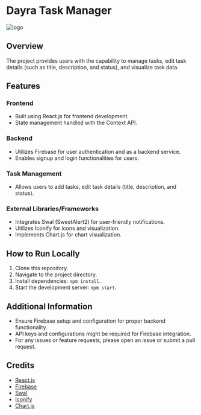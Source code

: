 # Dayra Task Manager

![logo](https://github.com/abdallahMoussa/Dayra-Task-Manager/assets/55410420/3ea44d22-b5b0-4338-b924-5b4d722d9b78)

## Overview

The project provides users with the capability to manage tasks, edit task details (such as title, description, and status), and visualize task data.

## Features

### Frontend

- Built using React.js for frontend development.
- State management handled with the Context API.

### Backend

- Utilizes Firebase for user authentication and as a backend service.
- Enables signup and login functionalities for users.

### Task Management

- Allows users to add tasks, edit task details (title, description, and status).

### External Libraries/Frameworks

- Integrates Swal (SweetAlert2) for user-friendly notifications.
- Utilizes Iconify for icons and visualization.
- Implements Chart.js for chart visualization.

## How to Run Locally

1. Clone this repository.
2. Navigate to the project directory.
3. Install dependencies: `npm install`.
4. Start the development server: `npm start`.

## Additional Information

- Ensure Firebase setup and configuration for proper backend functionality.
- API keys and configurations might be required for Firebase integration.
- For any issues or feature requests, please open an issue or submit a pull request.

## Credits

- [React.js](https://reactjs.org/)
- [Firebase](https://firebase.google.com/)
- [Swal](https://sweetalert2.github.io/)
- [Iconify](https://iconify.design/)
- [Chart.js](https://www.chartjs.org/)
